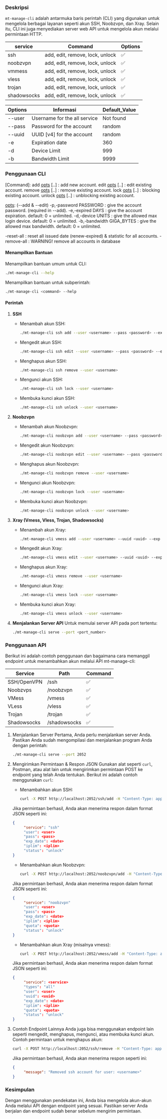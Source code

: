 ### Deskripsi
`mt-manage-cli` adalah antarmuka baris perintah (CLI) yang digunakan untuk mengelola berbagai layanan seperti akun SSH, Noobzvpn, dan Xray. Selain itu, CLI ini juga menyediakan server web API untuk mengelola akun melalui permintaan HTTP.

| service | Command | Options |
|--|--|--|
| ssh | add,  edit, remove, lock, unlock |✅|
| noobzvpn | add,  edit, remove, lock, unlock |✅|
| vmmess | add,  edit, remove, lock, unlock |✅|
| vless | add,  edit, remove, lock, unlock |✅|
| trojan | add,  edit, remove, lock, unlock  |✅|
| shadowsocks | add,  edit, remove, lock, unlock |✅|

| Options | Informasi | Default_Value |
|--|--|--|
| --user | Username for the all service | Not found |
| --pass | Password for the account | random |
| --uuid | UUID [v4] for the account | random |
| -e | Expiration date | 360 |
| -d | Device Limit | 999 |
| -b | Bandwidth Limit | 9999 |

### Penggunaan CLI

[Command]:
add [opts] [..] : add new account.
edit [opts] [..] : edit existing account.
remove [opts] [..] : remove existing account.
lock [opts] [..] : blocking existing account.
unlock [opts] [..] : unblocking existing account.

[opts]: (--add & --edit)
-p,-password PASSWORD : give the account password. (required in --add).
-e,-expired DAYS : give the account expiration. default: 0 = unlimited.
-d,-device UNITS : give the allowed max login device. default: 0 = unlimited.
-b,-bandwidth GIGA_BYTES : give the allowed max bandwidth. default: 0 = unlimited.

[opts]: (--opts).
-reset-all : reset all issued date (renew-expired) & statistic for all accounts.
-remove-all : WARNING! remove all accounts in database


#### Menampilkan Bantuan
Menampilkan bantuan umum untuk CLI:
```bash
./mt-manage-cli --help
```
Menampilkan bantuan untuk subperintah:
```bash
./mt-manage-cli <command> --help
```

#### Perintah
1. **SSH**
   - Menambah akun SSH:
     ```bash
     ./mt-manage-cli ssh add --user <username> --pass <password> --exp <expiration_date> --device <device_id>
     ```
   - Mengedit akun SSH:
     ```bash
     ./mt-manage-cli ssh edit --user <username> --pass <password> --exp <expiration_date> --device <device_id>
     ```
   - Menghapus akun SSH:
     ```bash
     ./mt-manage-cli ssh remove --user <username>
     ```
   - Mengunci akun SSH:
     ```bash
     ./mt-manage-cli ssh lock --user <username>
     ```
   - Membuka kunci akun SSH:
     ```bash
     ./mt-manage-cli ssh unlock --user <username>
     ```

2. **Noobzvpn**
   - Menambah akun Noobzvpn:
     ```bash
     ./mt-manage-cli noobzvpn add --user <username> --pass <password> --exp <expiration_date> --device <device_id> --bandwidth <bandwidth_limit>
     ```
   - Mengedit akun Noobzvpn:
     ```bash
     ./mt-manage-cli noobzvpn edit --user <username> --pass <password> --exp <expiration_date> --device <device_id> --bandwidth <bandwidth_limit>
     ```
   - Menghapus akun Noobzvpn:
     ```bash
     ./mt-manage-cli noobzvpn remove --user <username>
     ```
   - Mengunci akun Noobzvpn:
     ```bash
     ./mt-manage-cli noobzvpn lock --user <username>
     ```
   - Membuka kunci akun Noobzvpn:
     ```bash
     ./mt-manage-cli noobzvpn unlock --user <username>
     ```

3. **Xray (Vmess, Vless, Trojan, Shadowsocks)**
   - Menambah akun Xray:
     ```bash
     ./mt-manage-cli vmess add --user <username> --uuid <uuid> --exp <expiration_date> --device <device_id> --bandwidth <bandwidth_limit>
     ```
   - Mengedit akun Xray:
     ```bash
     ./mt-manage-cli vmess edit --user <username> --uuid <uuid> --exp <expiration_date> --device <device_id> --bandwidth <bandwidth_limit>
     ```
   - Menghapus akun Xray:
     ```bash
     ./mt-manage-cli vmess remove --user <username>
     ```
   - Mengunci akun Xray:
     ```bash
     ./mt-manage-cli vmess lock --user <username>
     ```
   - Membuka kunci akun Xray:
     ```bash
     ./mt-manage-cli vmess unlock --user <username>
     ```

4. **Menjalankan Server API**
   Untuk memulai server API pada port tertentu:
   ```bash
   ./mt-manage-cli serve --port <port_number>
   ```

### Penggunaan API
Berikut ini adalah contoh penggunaan dan bagaimana cara memanggil endpoint untuk menambahkan akun melalui API mt-manage-cli:

|Service|Path|Command|
|--|--|--|
|SSH/OpenVPN|/ssh|✅|
|Noobzvps|/noobzvpn|✅||
|VMess|/vmess|✅|
|VLess|/vless|✅|
|Trojan|/trojan|✅|
|Shadowsocks|/shadowsocks|✅|

1. Menjalankan Server
   Pertama, Anda perlu menjalankan server Anda. Pastikan Anda sudah mengompilasi dan menjalankan program Anda dengan perintah:
   ```bash
   ./mt-manage-cli serve --port 2052
   ```

2. Mengirimkan Permintaan & Respon JSON
   Gunakan alat seperti `curl`, Postman, atau alat lain untuk mengirimkan permintaan POST ke endpoint yang telah Anda tentukan. Berikut ini adalah contoh menggunakan `curl`:

   - Menambahkan akun SSH:
     ```bash
     curl -X POST http://localhost:2052/ssh/add -H "Content-Type: application/json" -d '{ "user": "username", "pass": "password", "exp": "360", "device": "999" }'
     ```

   Jika permintaan berhasil, Anda akan menerima respon dalam format JSON seperti ini:
   ```json
   {
        "service": "ssh"
        "user": <user>
        "pass": <pass>
        "exp_date": <date>
        "iplim": <iplim>
        "status": "unlock"
   }
   ```

   - Menambahkan akun Noobzvpn:
     ```bash
     curl -X POST http://localhost:2052/noobzvpn/add -H "Content-Type: application/json" -d '{ "user": "username", "pass": "password", "exp": "360", "device": "999", "bandwidth": "9999" }'
     ```

   Jika permintaan berhasil, Anda akan menerima respon dalam format JSON seperti ini:
   ```json
   {
        "service": "noobzvpn"
        "user": <user>
        "pass": <pass>
        "exp_date": <date>
        "iplim": <iplim>
        "quota": <quota>
        "status": "unlock"
   }
   ```

   - Menambahkan akun Xray (misalnya vmess):
     ```bash
     curl -X POST http://localhost:2052/vmess/add -H "Content-Type: application/json" -d '{ "types": "all", "user": "username", "uuid": "random", "exp": "360", "device": "999", "bandwidth": "9999" }'
     ```

   Jika permintaan berhasil, Anda akan menerima respon dalam format JSON seperti ini:
   ```json
   {
        "service": <service>
        "types": "all"
        "user": <user>
        "uuid": <uuid>
        "exp_date": <date>
        "iplim": <iplim>
        "quota": <quota>
        "status": "unlock"
   }
   ```

3. Contoh Endpoint Lainnya
   Anda juga bisa menggunakan endpoint lain seperti mengedit, menghapus, mengunci, atau membuka kunci akun. Contoh permintaan untuk menghapus akun:
   ```bash
   curl -X POST http://localhost:2052/ssh/remove -H "Content-Type: application/json" -d '{ "user": "username" }'
   ```

   Jika permintaan berhasil, Anda akan menerima respon seperti ini:
   ```json
   {
        "message": "Removed ssh account for user: <username>"
   }
   ```

### Kesimpulan
Dengan menggunakan pendekatan ini, Anda bisa mengelola akun-akun Anda melalui API dengan endpoint yang sesuai. Pastikan server Anda berjalan dan endpoint sudah benar sebelum mengirim permintaan.

